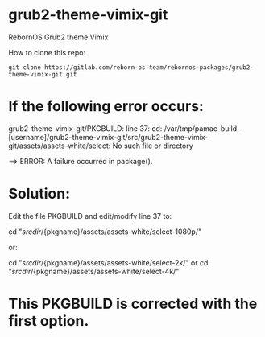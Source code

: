 # grub2-theme-vimix-git

RebornOS Grub2 theme Vimix

How to clone this repo:

```
git clone https://gitlab.com/reborn-os-team/rebornos-packages/grub2-theme-vimix-git.git
```


# If the following error occurs:

grub2-theme-vimix-git/PKGBUILD: line 37: cd: /var/tmp/pamac-build-[username]/grub2-theme-vimix-git/src/grub2-theme-vimix-git/assets/assets-white/select: No such file or directory

==> ERROR: A failure occurred in package().

# Solution:

Edit the file PKGBUILD and edit/modify line 37 to:

cd "${srcdir}/${pkgname}/assets/assets-white/select-1080p/"

or:

cd "${srcdir}/${pkgname}/assets/assets-white/select-2k/" or cd "${srcdir}/${pkgname}/assets/assets-white/select-4k/"


# This PKGBUILD is corrected with the first option.